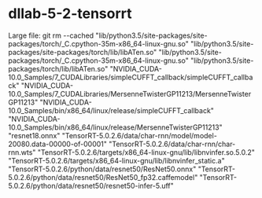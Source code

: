 # dllab-5-2-tensorrt

Large file:
git rm --cached "lib/python3.5/site-packages/site-packages/torch/_C.cpython-35m-x86_64-linux-gnu.so" "lib/python3.5/site-packages/site-packages/torch/lib/libATen.so" "lib/python3.5/site-packages/torch/_C.cpython-35m-x86_64-linux-gnu.so" "lib/python3.5/site-packages/torch/lib/libATen.so" "NVIDIA_CUDA-10.0_Samples/7_CUDALibraries/simpleCUFFT_callback/simpleCUFFT_callback" "NVIDIA_CUDA-10.0_Samples/7_CUDALibraries/MersenneTwisterGP11213/MersenneTwisterGP11213" "NVIDIA_CUDA-10.0_Samples/bin/x86_64/linux/release/simpleCUFFT_callback" "NVIDIA_CUDA-10.0_Samples/bin/x86_64/linux/release/MersenneTwisterGP11213" "resnet18.onnx" "TensorRT-5.0.2.6/data/char-rnn/model/model-20080.data-00000-of-00001" "TensorRT-5.0.2.6/data/char-rnn/char-rnn.wts" "TensorRT-5.0.2.6/targets/x86_64-linux-gnu/lib/libnvinfer.so.5.0.2" "TensorRT-5.0.2.6/targets/x86_64-linux-gnu/lib/libnvinfer_static.a" "TensorRT-5.0.2.6/python/data/resnet50/ResNet50.onnx" "TensorRT-5.0.2.6/python/data/resnet50/ResNet50_fp32.caffemodel" "TensorRT-5.0.2.6/python/data/resnet50/resnet50-infer-5.uff"
